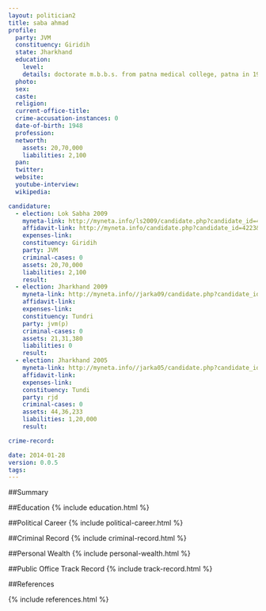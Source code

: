 ```yaml
---
layout: politician2
title: saba ahmad
profile: 
  party: JVM
  constituency: Giridih
  state: Jharkhand
  education: 
    level: 
    details: doctorate m.b.b.s. from patna medical college, patna in 1969
  photo: 
  sex: 
  caste: 
  religion: 
  current-office-title: 
  crime-accusation-instances: 0
  date-of-birth: 1948
  profession: 
  networth: 
    assets: 20,70,000
    liabilities: 2,100
  pan: 
  twitter: 
  website: 
  youtube-interview: 
  wikipedia: 

candidature: 
  - election: Lok Sabha 2009
    myneta-link: http://myneta.info/ls2009/candidate.php?candidate_id=4223
    affidavit-link: http://myneta.info/candidate.php?candidate_id=4223&scan=original
    expenses-link: 
    constituency: Giridih 
    party: JVM
    criminal-cases: 0
    assets: 20,70,000
    liabilities: 2,100
    result:  
  - election: Jharkhand 2009
    myneta-link: http://myneta.info//jarka09/candidate.php?candidate_id=381
    affidavit-link: 
    expenses-link: 
    constituency: Tundri 
    party: jvm(p)
    criminal-cases: 0
    assets: 21,31,380
    liabilities: 0
    result:  
  - election: Jharkhand 2005
    myneta-link: http://myneta.info//jarka05/candidate.php?candidate_id=22
    affidavit-link: 
    expenses-link: 
    constituency: Tundi 
    party: rjd
    criminal-cases: 0
    assets: 44,36,233
    liabilities: 1,20,000
    result:  

crime-record: 

date: 2014-01-28
version: 0.0.5
tags: 
---
```

##Summary


##Education
{% include education.html %}


##Political Career
{% include political-career.html %}


##Criminal Record
{% include criminal-record.html %}


##Personal Wealth
{% include personal-wealth.html %}


##Public Office Track Record
{% include track-record.html %}


##References


{% include references.html %}